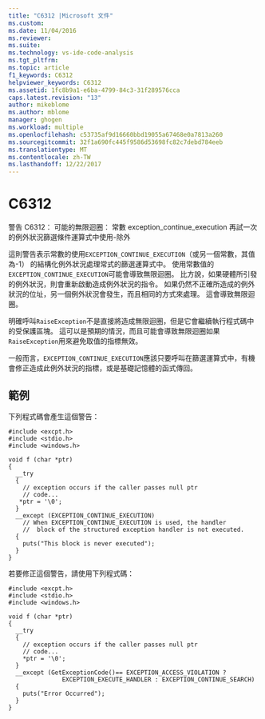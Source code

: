 ```yaml
---
title: "C6312 |Microsoft 文件"
ms.custom: 
ms.date: 11/04/2016
ms.reviewer: 
ms.suite: 
ms.technology: vs-ide-code-analysis
ms.tgt_pltfrm: 
ms.topic: article
f1_keywords: C6312
helpviewer_keywords: C6312
ms.assetid: 1fc8b9a1-e6ba-4799-84c3-31f289576cca
caps.latest.revision: "13"
author: mikeblome
ms.author: mblome
manager: ghogen
ms.workload: multiple
ms.openlocfilehash: c53735af9d16660bbd19055a67468e0a7813a260
ms.sourcegitcommit: 32f1a690fc445f9586d53698fc82c7debd784eeb
ms.translationtype: MT
ms.contentlocale: zh-TW
ms.lasthandoff: 12/22/2017
---
```

# <a name="c6312"></a>C6312
警告 C6312： 可能的無限迴圈： 常數 exception_continue_execution 再試一次的例外狀況篩選條件運算式中使用-除外  
  
 這則警告表示常數的使用`EXCEPTION_CONTINUE_EXECUTION`（或另一個常數，其值為-1） 的結構化例外狀況處理常式的篩選運算式中。 使用常數值的`EXCEPTION_CONTINUE_EXECUTION`可能會導致無限迴圈。 比方說，如果硬體所引發的例外狀況，則會重新啟動造成例外狀況的指令。 如果仍然不正確所造成的例外狀況的位址，另一個例外狀況會發生，而且相同的方式來處理。 這會導致無限迴圈。  
  
 明確呼叫`RaiseException`不是直接將造成無限迴圈，但是它會繼續執行程式碼中的受保護區塊。 這可以是預期的情況，而且可能會導致無限迴圈如果`RaiseException`用來避免取值的指標無效。  
  
 一般而言，`EXCEPTION_CONTINUE_EXECUTION`應該只要呼叫在篩選運算式中，有機會修正造成此例外狀況的指標，或是基礎記憶體的函式傳回。  
  
## <a name="example"></a>範例  
 下列程式碼會產生這個警告：  
  
```  
#include <excpt.h>  
#include <stdio.h>  
#include <windows.h>  
  
void f (char *ptr)  
{  
  __try   
  {  
    // exception occurs if the caller passes null ptr  
    // code...     
   *ptr = '\0';  
  }   
  __except (EXCEPTION_CONTINUE_EXECUTION)  
    // When EXCEPTION_CONTINUE_EXECUTION is used, the handler  
    //  block of the structured exception handler is not executed.   
  {  
    puts("This block is never executed");  
  }  
}  
```  
  
 若要修正這個警告，請使用下列程式碼：  
  
```  
#include <excpt.h>  
#include <stdio.h>  
#include <windows.h>  
  
void f (char *ptr)  
{  
  __try   
  {  
    // exception occurs if the caller passes null ptr  
    // code...  
    *ptr = '\0';  
  }   
  __except (GetExceptionCode()== EXCEPTION_ACCESS_VIOLATION ?   
               EXCEPTION_EXECUTE_HANDLER : EXCEPTION_CONTINUE_SEARCH)   
  {  
    puts("Error Occurred");  
  }  
}  
```
